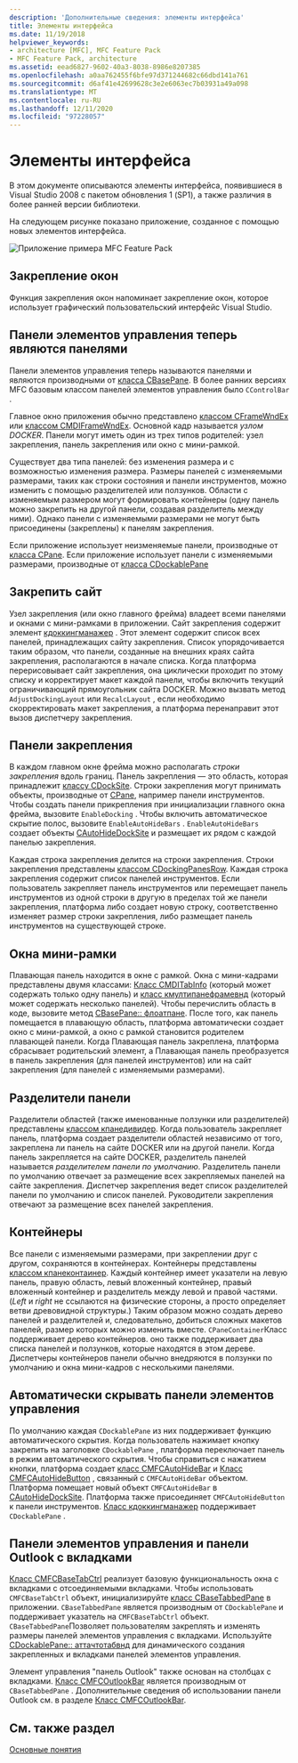 ```yaml
---
description: 'Дополнительные сведения: элементы интерфейса'
title: Элементы интерфейса
ms.date: 11/19/2018
helpviewer_keywords:
- architecture [MFC], MFC Feature Pack
- MFC Feature Pack, architecture
ms.assetid: eead6827-9602-40a3-8038-8986e8207385
ms.openlocfilehash: a0aa762455f6bfe97d371244682c66dbd141a761
ms.sourcegitcommit: d6af41e42699628c3e2e6063ec7b03931a49a098
ms.translationtype: MT
ms.contentlocale: ru-RU
ms.lasthandoff: 12/11/2020
ms.locfileid: "97228057"
---
```

# <a name="interface-elements"></a>Элементы интерфейса

В этом документе описываются элементы интерфейса, появившиеся в Visual Studio 2008 с пакетом обновления 1 (SP1), а также различия в более ранней версии библиотеки.

На следующем рисунке показано приложение, созданное с помощью новых элементов интерфейса.

![Приложение примера MFC Feature Pack](../mfc/media/mfc_featurepack.png "Приложение примера MFC Feature Pack")

## <a name="window-docking"></a>Закрепление окон

Функция закрепления окон напоминает закрепление окон, которое использует графический пользовательский интерфейс Visual Studio.

## <a name="control-bars-are-now-panes"></a>Панели элементов управления теперь являются панелями

Панели элементов управления теперь называются панелями и являются производными от [класса CBasePane](reference/cbasepane-class.md). В более ранних версиях MFC базовым классом панелей элементов управления было `CControlBar` .

Главное окно приложения обычно представлено [классом CFrameWndEx](reference/cframewndex-class.md) или [классом CMDIFrameWndEx](reference/cmdiframewndex-class.md). Основной кадр называется *узлом DOCKER*. Панели могут иметь один из трех типов родителей: узел закрепления, панель закрепления или окно с мини-рамкой.

Существует два типа панелей: без изменения размера и с возможностью изменения размера. Размеры панелей с изменяемыми размерами, таких как строки состояния и панели инструментов, можно изменить с помощью разделителей или ползунков. Области с изменяемым размером могут формировать контейнеры (одну панель можно закрепить на другой панели, создавая разделитель между ними). Однако панели с изменяемыми размерами не могут быть присоединены (закреплены) к панелям закрепления.

Если приложение использует неизменяемые панели, производные от [класса CPane](reference/cpane-class.md).  Если приложение использует панели с изменяемыми размерами, производные от [класса CDockablePane](reference/cdockablepane-class.md)

## <a name="dock-site"></a>Закрепить сайт

Узел закрепления (или окно главного фрейма) владеет всеми панелями и окнами с мини-рамками в приложении. Сайт закрепления содержит элемент [кдоккингманажер](reference/cdockingmanager-class.md) . Этот элемент содержит список всех панелей, принадлежащих сайту закрепления. Список упорядочивается таким образом, что панели, созданные на внешних краях сайта закрепления, располагаются в начале списка. Когда платформа перерисовывает сайт закрепления, она циклически проходит по этому списку и корректирует макет каждой панели, чтобы включить текущий ограничивающий прямоугольник сайта DOCKER. Можно вызвать метод `AdjustDockingLayout` или `RecalcLayout` , если необходимо скорректировать макет закрепления, а платформа перенаправит этот вызов диспетчеру закрепления.

## <a name="dock-bars"></a>Панели закрепления

В каждом главном окне фрейма можно располагать *строки закрепления* вдоль границ. Панель закрепления — это область, которая принадлежит [классу CDockSite](reference/cdocksite-class.md). Строки закрепления могут принимать объекты, производные от [CPane](reference/cpane-class.md), например панели инструментов. Чтобы создать панели прикрепления при инициализации главного окна фрейма, вызовите `EnableDocking` . Чтобы включить автоматическое скрытие полос, вызовите `EnableAutoHideBars` . `EnableAutoHideBars` создает объекты [CAutoHideDockSite](reference/cautohidedocksite-class.md) и размещает их рядом с каждой панелью закрепления.

Каждая строка закрепления делится на строки закрепления. Строки закрепления представлены [классом CDockingPanesRow](reference/cdockingpanesrow-class.md). Каждая строка закрепления содержит список панелей инструментов. Если пользователь закрепляет панель инструментов или перемещает панель инструментов из одной строки в другую в пределах той же панели закрепления, платформа либо создает новую строку, соответственно изменяет размер строки закрепления, либо размещает панель инструментов на существующей строке.

## <a name="mini-frame-windows"></a>Окна мини-рамки

Плавающая панель находится в окне с рамкой. Окна с мини-кадрами представлены двумя классами: [Класс CMDITabInfo](reference/cmditabinfo-class.md) (который может содержать только одну панель) и [класс кмултипанефрамевнд](reference/cmultipaneframewnd-class.md) (который может содержать несколько панелей). Чтобы перечислить область в коде, вызовите метод [CBasePane:: флоатпане](reference/cbasepane-class.md#floatpane). После того, как панель помещается в плавающую область, платформа автоматически создает окно с мини-рамкой, а окно с рамкой становится родителем плавающей панели. Когда Плавающая панель закреплена, платформа сбрасывает родительский элемент, а Плавающая панель преобразуется в панель закрепления (для панелей инструментов) или на сайт закрепления (для панелей с изменяемыми размерами).

## <a name="pane-dividers"></a>Разделители панели

Разделители областей (также именованные ползунки или разделителей) представлены [классом кпанедивидер](reference/cpanedivider-class.md). Когда пользователь закрепляет панель, платформа создает разделители областей независимо от того, закреплена ли панель на сайте DOCKER или на другой панели. Когда панель закрепляется на сайте DOCKER, разделитель панелей называется *разделителем панели по умолчанию*. Разделитель панели по умолчанию отвечает за размещение всех закрепляемых панелей на сайте закрепления. Диспетчер закрепления ведет список разделителей панели по умолчанию и список панелей. Руководители закрепления отвечают за размещение всех панелей закрепления.

## <a name="containers"></a>Контейнеры

Все панели с изменяемыми размерами, при закреплении друг с другом, сохраняются в контейнерах. Контейнеры представлены [классом кпанеконтаинер](reference/cpanecontainer-class.md). Каждый контейнер имеет указатели на левую панель, правую область, левый вложенный контейнер, правый вложенный контейнер и разделитель между левой и правой частями. (*Left* и *right* не ссылаются на физические стороны, а просто определяет ветви древовидной структуры.) Таким образом можно создать дерево панелей и разделителей и, следовательно, добиться сложных макетов панелей, размер которых можно изменить вместе. `CPaneContainer`Класс поддерживает дерево контейнеров. оно также поддерживает два списка панелей и ползунков, которые находятся в этом дереве. Диспетчеры контейнеров панели обычно внедряются в ползунки по умолчанию и окна мини-кадров с несколькими панелями.

## <a name="auto-hide-control-bars"></a>Автоматически скрывать панели элементов управления

По умолчанию каждая `CDockablePane` из них поддерживает функцию автоматического скрытия. Когда пользователь нажимает кнопку закрепить на заголовке `CDockablePane` , платформа переключает панель в режим автоматического скрытия. Чтобы справиться с нажатием кнопки, платформа создает [класс CMFCAutoHideBar](reference/cmfcautohidebar-class.md) и [Класс CMFCAutoHideButton](reference/cmfcautohidebutton-class.md) , связанный с `CMFCAutoHideBar` объектом. Платформа помещает новый объект `CMFCAutoHideBar` в [CAutoHideDockSite](reference/cautohidedocksite-class.md). Платформа также присоединяет `CMFCAutoHideButton` к панели инструментов. [Класс кдоккингманажер](reference/cdockingmanager-class.md) поддерживает `CDockablePane` .

## <a name="tabbed-control-bars-and-outlook-bars"></a>Панели элементов управления и панели Outlook с вкладками

[Класс CMFCBaseTabCtrl](reference/cmfcbasetabctrl-class.md) реализует базовую функциональность окна с вкладками с отсоединяемыми вкладками. Чтобы использовать `CMFCBaseTabCtrl` объект, инициализируйте [класс CBaseTabbedPane](reference/cbasetabbedpane-class.md) в приложении. `CBaseTabbedPane` является производным от `CDockablePane` и поддерживает указатель на `CMFCBaseTabCtrl` объект. `CBaseTabbedPane`Позволяет пользователям закреплять и изменять размеры панелей элементов управления с вкладками. Используйте [CDockablePane:: аттачтотабвнд](reference/cdockablepane-class.md#attachtotabwnd) для динамического создания закрепленных и вкладками панелей элементов управления.

Элемент управления "панель Outlook" также основан на столбцах с вкладками. [Класс CMFCOutlookBar](reference/cmfcoutlookbar-class.md) является производным от `CBaseTabbedPane` . Дополнительные сведения об использовании панели Outlook см. в разделе [Класс CMFCOutlookBar](reference/cmfcoutlookbar-class.md).

## <a name="see-also"></a>См. также раздел

[Основные понятия](mfc-concepts.md)
